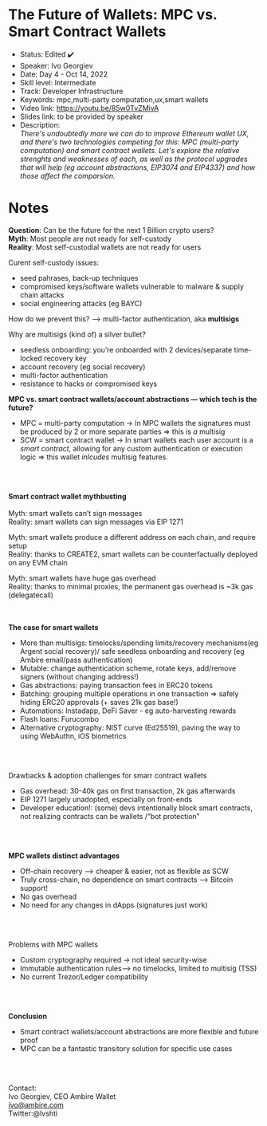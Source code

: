 # The Future of Wallets: MPC vs. Smart Contract Wallets

* Status: Edited ✔️
* Speaker: Ivo Georgiev
* Date: Day 4 - Oct 14, 2022
* Skill level: Intermediate
* Track: Developer Infrastructure
* Keywords: mpc,multi-party computation,ux,smart wallets
* Video link: https://youtu.be/85w0TvZMivA
* Slides link: to be provided by speaker
* Description:   
_There's undoubtedly more we can do to improve Ethereum wallet UX, and there's two technologies competing for this: MPC (multi-party computation) and smart contract wallets.
Let's explore the relative strenghts and weaknesses of each, as well as the protocol upgrades that will help (eg account abstractions, EIP3074 and EIP4337) and how those affect the comparsion._
   

# Notes

**Question**: Can be the future for the next 1 Billion crypto users?  
**Myth**: Most people are not ready for self-custody  
**Reality**: Most self-custodial wallets are not ready for users  
   

Curent self-custody issues:   
* seed pahrases, back-up techniques
* compromised keys/software wallets vulnerable to malware & supply chain attacks
* social engineering attacks (eg BAYC)   
   

How do we prevent this? —> multi-factor authentication, aka **multisigs**   
   

Why are multisigs (kind of) a silver bullet?   
* seedless onboarding: you’re onboarded with 2 devices/separate time-locked recovery key
* account recovery (eg social recovery)
* multi-factor authentication
* resistance to hacks or compromised keys   
    
    
    

**MPC vs. smart contract wallets/account abstractions — which tech is the future?**
* MPC = multi-party computation -> In MPC wallets the signatures must be produced by 2 or more separate parties => this is _a_ multisig<br>
* SCW = smart contract wallet -> In smart wallets each user account is a *smart contract*, allowing for any custom authentication or execution logic => this wallet _inlcudes_ multisig features. <br>
<br>
<br>

**Smart contract wallet mythbusting**<br>
<br>
Myth: smart wallets can’t sign messages<br>
Reality: smart wallets can sign messages via EIP 1271<br>

Myth: smart wallets produce a different address on each chain, and require setup<br>
Reality: thanks to CREATE2, smart wallets can be counterfactually deployed on any EVM chain<br>

Myth: smart wallets have huge gas overhead<br>
Reality: thanks to minimal proxies, the permanent gas overhead is ~3k gas (delegatecall)<br>
<br>
<br>

**The case for smart wallets**<br>
* More than multisigs: timelocks/spending limits/recovery mechanisms(eg Argent social recovery)/ safe seedless onboarding and recovery (eg Ambire email/pass authentication)
* Mutable: change authentication scheme, rotate keys, add/remove signers (without changing address!)
* Gas abstractions: paying transaction fees in ERC20 tokens
* Batching: grouping multiple operations in one transaction => safely hiding ERC20 approvals (+ saves 21k gas base!)
* Automations: Instadapp, DeFi Saver - eg auto-harvesting rewards
* Flash loans: Furucombo
* Alternative cryptography: NIST curve (Ed25519), paving the way to using WebAuthn, iOS biometrics<br>
<br>
<br>

Drawbacks & adoption challenges for smarr contract wallets<br>
* Gas overhead: 30-40k gas on first transaction, 2k gas afterwards
* EIP 1271 largely unadopted, especially on front-ends
* Developer education!: (some) devs intentionally block smart contracts, not realizing contracts can be wallets /“bot protection”<br>
<br>
<br>

**MPC wallets distinct advantages**<br>
* Off-chain recovery —>  cheaper & easier, not as flexible as SCW
* Truly cross-chain, no dependence on smart contracts —> Bitcoin support!
* No gas overhead
* No need for any changes in dApps (signatures just work)<br>
<br>
<br>

Problems with MPC wallets<br>
* Custom cryptography required -> not ideal security-wise
* Immutable authentication rules—> no timelocks, limited to multisig (TSS)
* No current Trezor/Ledger compatibility<br>
<br>
<br>

**Conclusion**
* Smart contract wallets/account abstractions are more flexible and future proof
* MPC can be a fantastic transitory solution for specific use cases<br>
<br>
<br>

Contact:<br>
Ivo Georgiev, CEO Ambire Wallet<br>
ivo@ambire.com<br>
Twitter:@Ivshti



